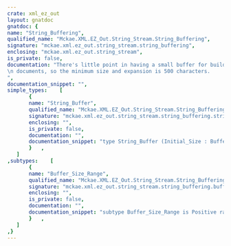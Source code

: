 ```yaml
---
crate: xml_ez_out
layout: gnatdoc
gnatdoc: {
name: "String_Buffering",
qualified_name: "Mckae.XML.EZ_Out.String_Stream.String_Buffering",
signature: "mckae.xml.ez_out.string_stream.string_buffering",
enclosing: "mckae.xml.ez_out.string_stream",
is_private: false,
documentation: "There's little point in having a small buffer for building XML\n documents, so the minimum size and expansion is 500 characters.",
documentation_snippet: "",
simple_types:    [
       {
       name: "String_Buffer",
       qualified_name: "Mckae.XML.EZ_Out.String_Stream.String_Buffering.String_Buffer",
       signature: "mckae.xml.ez_out.string_stream.string_buffering.string_buffer",
       enclosing: "",
       is_private: false,
       documentation: "",
       documentation_snippet: "type String_Buffer (Initial_Size : Buffer_Size_Range := 5000;\n                    Expansion    : Buffer_Size_Range := 5000) is limited private;",
       }   ,
   ]
,subtypes:    [
       {
       name: "Buffer_Size_Range",
       qualified_name: "Mckae.XML.EZ_Out.String_Stream.String_Buffering.Buffer_Size_Range",
       signature: "mckae.xml.ez_out.string_stream.string_buffering.buffer_size_range",
       enclosing: "",
       is_private: false,
       documentation: "",
       documentation_snippet: "subtype Buffer_Size_Range is Positive range 500 .. Positive'Last;",
       }   ,
   ]
,}
---
```

